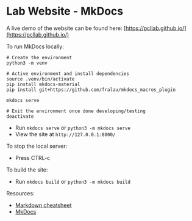 # Lab Website - MkDocs

A live demo of the website can be found here:
[https://pcllab.github.io/](https://pcllab.github.io/)

To run MkDocs locally:

```
# Create the environment
python3 -m venv

# Active environment and install dependencies
source .venv/bin/activate
pip install mkdocs-material
pip install git+https://github.com/fralau/mkdocs_macros_plugin

mkdocs serve

# Exit the environment once done developing/testing
deactivate
```

- Run `mkdocs serve` or `python3 -m mkdocs serve`
- View the site at `http://127.0.0.1:8000/`

To stop the local server:

- Press CTRL-c

To build the site:

- Run `mkdocs build` or `python3 -m mkdocs build`

Resources:

- [Markdown cheatsheet](https://github.com/adam-p/markdown-here/wiki/Markdown-Cheatsheet)
- [MkDocs](https://www.mkdocs.org/)
